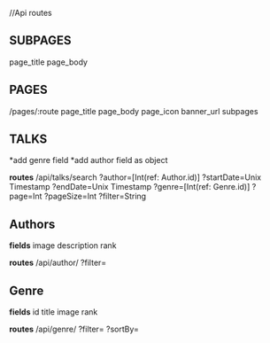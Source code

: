 

//Api routes

SUBPAGES
--------
page_title
page_body

PAGES
------
/pages/:route
page_title
page_body
page_icon
banner_url
subpages

TALKS
------
*add genre field 
*add author field as object 

**routes**
/api/talks/search
?author=[Int(ref: Author.id)]
?startDate=Unix Timestamp
?endDate=Unix Timestamp
?genre=[Int(ref: Genre.id)]
?page=Int
?pageSize=Int 
?filter=String


Authors
---------
**fields**
image
description
rank

**routes**
/api/author/
?filter=


Genre
-----
**fields**
id
title
image
rank

**routes**
/api/genre/
?filter=
?sortBy=


